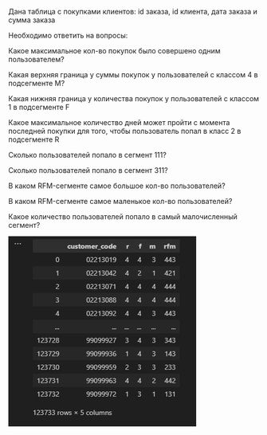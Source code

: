 Дана таблица с покупками клиентов: id заказа, id клиента, дата заказа и сумма заказа

Необходимо ответить на вопросы:

Какое максимальное кол-во покупок было совершено одним пользователем?

Какая верхняя граница у суммы покупок у пользователей с классом 4 в подсегменте М?

Какая нижняя граница у количества покупок у пользователей с классом 1 в подсегменте F

Какое максимальное количество дней может пройти с момента последней покупки для того, чтобы пользователь попал в класс 2 в подсегменте R

Сколько пользователей попало в сегмент 111?

Сколько пользователей попало в сегмент 311?

В каком RFM-сегменте самое большое кол-во пользователей?

В каком RFM-сегменте самое маленькое кол-во пользователей?

Какое количество пользователей попало в самый малочисленный сегмент?

![](/3_data_analysis/RFM_for_invoice_dataset/RFM_for_invoice_dataset.jpg?raw=true "")
